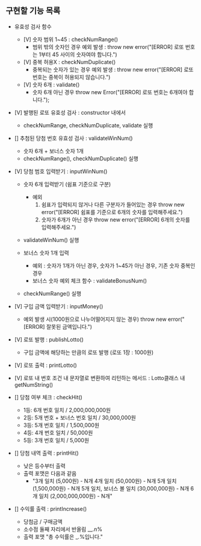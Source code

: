 ## 구현할 기능 목록

- 유효성 검사 함수

  - [V] 숫자 범위 1~45 : checkNumRange()
    - 범위 밖의 숫자인 경우 예외 발생 : throw new error("[ERROR] 로또 번호는 1부터 45 사이의 숫자여야 합니다.")
  - [V] 중복 허용X : checkNumDuplicate()
    - 중복되는 숫자가 있는 경우 예외 발생 : throw new error("[ERROR] 로또 번호는 중복이 허용되지 않습니다.")
  - [V] 숫자 6개 : validate()
    - 숫자 6개 아닌 경우 throw new Error("[ERROR] 로또 번호는 6개여야 합니다.");

- [V] 발행된 로또 유효성 검사 : constructor 내에서

  - checkNumRange, checkNumDuplicate, validate 실행

- [] 추첨된 당첨 번호 유효성 검사 : validateWinNum()

  - 숫자 6개 + 보너스 숫자 1개
  - checkNumRange(), checkNumDuplicate() 실행

- [V] 당첨 범호 입력받기 : inputWinNum()

  - 숫자 6개 입력받기 (쉼표 기준으로 구분)

    - 예외
      1. 쉼표가 입력되지 않거나 다른 구분자가 들어있는 경우 throw new error("[ERROR] 쉼표를 기준으로 6개의 숫자를 입력해주세요.")
      2. 숫자가 6개가 아닌 경우 throw new error("[ERROR] 6개의 숫자를 입력해주세요.")

  - validateWinNum() 실행

  - 보너스 숫자 1개 입력
    - 예외 : 숫자가 1개가 아닌 경우, 숫자가 1~45가 아닌 경우, 기존 숫자 중복인 경우
    - 보너스 숫자 예외 체크 함수 : validateBonusNum()
  - checkNumRange() 실행

- [V] 구입 금액 입력받기 : inputMoney()

  - 예외 발생 시(1000원으로 나누어떨어지지 않는 경우) throw new error("[ERROR] 잘못된 금액입니다.")

- [V] 로또 발행 : publishLotto()

  - 구입 금액에 해당하는 만큼의 로또 발행 (로또 1장 : 1000원)

- [V] 로또 출력 : printLotto()
- [V] 로또 내 번호 조건 내 문자열로 변환하여 리턴하는 메서드 : Lotto클래스 내 getNumString()

- [] 당첨 여부 체크 : checkHit()

  - 1등: 6개 번호 일치 / 2,000,000,000원
  - 2등: 5개 번호 + 보너스 번호 일치 / 30,000,000원
  - 3등: 5개 번호 일치 / 1,500,000원
  - 4등: 4개 번호 일치 / 50,000원
  - 5등: 3개 번호 일치 / 5,000원

- [] 당첨 내역 출력 : printHit()

  - 낮은 등수부터 출력
  - 출력 포맷은 다음과 같음
    - "3개 일치 (5,000원) - N개
      4개 일치 (50,000원) - N개
      5개 일치 (1,500,000원) - N개
      5개 일치, 보너스 볼 일치 (30,000,000원) - N개
      6개 일치 (2,000,000,000원) - N개"

- [] 수익률 출력 : printIncrease()
  - 당첨금 / 구매금액
  - 소수점 둘째 자리에서 반올림 \_\_.n%
  - 출력 포맷 "총 수익률은 \__._%입니다."
